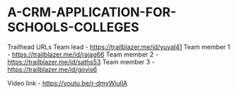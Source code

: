 # A-CRM-APPLICATION-FOR-SCHOOLS-COLLEGES

Trailhead URLs
Team lead     - https://trailblazer.me/id/yuval41 
Team member 1 - https://trailblazer.me/id/rajag66 
Team member 2 - https://trailblazer.me/id/saths53 
Team member 3 - https://trailblazer.me/id/govis6  

Video link  - https://youtu.be/r-dmyWiullA
